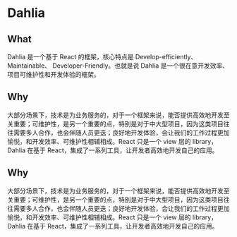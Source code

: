 # Dahlia


## What

Dahlia 是一个基于 React 的框架，核心特点是 Develop-efficiently、Maintainable、 Developer-Friendly。也就是说 Dahlia 是一个很在意开发效率、项目可维护性和开发体验的框架。


## Why

大部分场景下，技术是为业务服务的，对于一个框架来说，能否提供高效地开发至关重要；可维护性，是另一个重要的点，特别是对于中大型项目，因为这类项目往往需要多人合作，也会伴随人员更迭；良好地开发体验，会让我们的工作过程更加愉悦，和开发效率、可维护性相辅相成。React 只是一个 view 层的 library，Dahlia 在基于 React，集成了一系列工具，让开发者高效地开发自己的应用。



## Why

大部分场景下，技术是为业务服务的，对于一个框架来说，能否提供高效地开发至关重要；可维护性，是另一个重要的点，特别是对于中大型项目，因为这类项目往往需要多人合作，也会伴随人员更迭；良好地开发体验，会让我们的工作过程更加愉悦，和开发效率、可维护性相辅相成。React 只是一个 view 层的 library，Dahlia 在基于 React，集成了一系列工具，让开发者高效地开发自己的应用。
